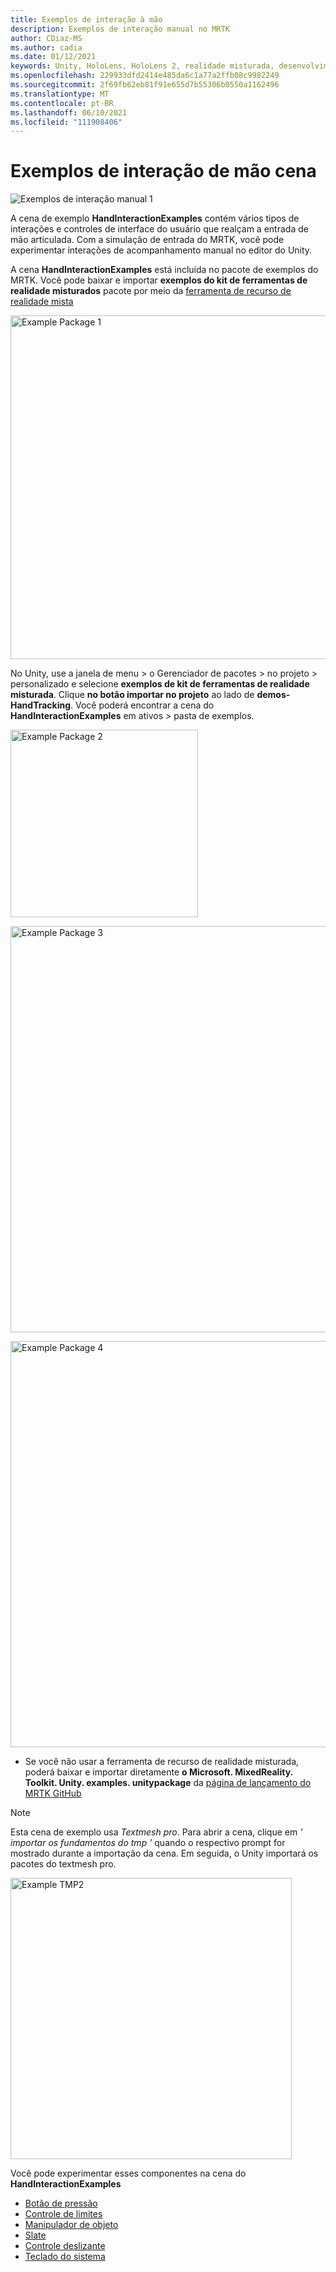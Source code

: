 ```yaml
---
title: Exemplos de interação à mão
description: Exemplos de interação manual no MRTK
author: CDiaz-MS
ms.author: cadia
ms.date: 01/12/2021
keywords: Unity, HoloLens, HoloLens 2, realidade misturada, desenvolvimento, MRTK, interações de mão, controle de limites, botões prensados,
ms.openlocfilehash: 229933dfd2414e485da6c1a77a2ffb08c9982249
ms.sourcegitcommit: 2f69fb62eb81f91e655d7b55306b0550a1162496
ms.translationtype: MT
ms.contentlocale: pt-BR
ms.lasthandoff: 06/10/2021
ms.locfileid: "111908406"
---
```

# <a name="hand-interaction-examples-scene"></a>Exemplos de interação de mão cena

![Exemplos de interação manual 1](../images/hand-interaction-examples/MRTK_HandInteractionExamples.png)

A cena de exemplo **HandInteractionExamples** contém vários tipos de interações e controles de interface do usuário que realçam a entrada de mão articulada. Com a simulação de entrada do MRTK, você pode experimentar interações de acompanhamento manual no editor do Unity. 

A cena **HandInteractionExamples** está incluída no pacote de exemplos do MRTK. Você pode baixar e importar **exemplos do kit de ferramentas de realidade misturados** pacote por meio da [ferramenta de recurso de realidade mista](/windows/mixed-reality/develop/unity/welcome-to-mr-feature-tool)

<img src="../images/hand-interaction-examples/MRTK_Examples_Package_MRFT.png" width="550" alt="Example Package 1"><br/>

No Unity, use a janela de menu > o Gerenciador de pacotes > no projeto > personalizado e selecione **exemplos de kit de ferramentas de realidade misturada**. Clique **no botão importar no projeto** ao lado de **demos-HandTracking**. Você poderá encontrar a cena do **HandInteractionExamples** em ativos > pasta de exemplos.

<img src="../images/hand-interaction-examples/MRTK_Examples_Package_2.png" width="300" alt="Example Package 2"><br/>

<img src="../images/hand-interaction-examples/MRTK_Examples_Package_3.png" width="650" alt="Example Package 3"><br/>

<img src="../images/hand-interaction-examples/MRTK_Examples_Package_4.png" width="650" alt="Example Package 4"><br/>

* Se você não usar a ferramenta de recurso de realidade misturada, poderá baixar e importar diretamente **o Microsoft. MixedReality. Toolkit. Unity. examples. unitypackage** da [página de lançamento do MRTK GitHub](https://github.com/microsoft/MixedRealityToolkit-Unity/releases)

> [!NOTE]
> Esta cena de exemplo usa *Textmesh pro*. Para abrir a cena, clique em *' importar os fundamentos do tmp '* quando o respectivo prompt for mostrado durante a importação da cena. Em seguida, o Unity importará os pacotes do textmesh pro.

<img src="../images/hand-interaction-examples/MRTK_Examples_TMP2.png" width="450" alt="Example TMP2">



Você pode experimentar esses componentes na cena do **HandInteractionExamples**

- [Botão de pressão](../ux-building-blocks/button.md)
- [Controle de limites](../ux-building-blocks/bounds-control.md)
- [Manipulador de objeto](../ux-building-blocks/object-manipulator.md)
- [Slate](../ux-building-blocks/slate.md)
- [Controle deslizante](../ux-building-blocks/sliders.md)
- [Teclado do sistema](../ux-building-blocks/system-keyboard.md)
